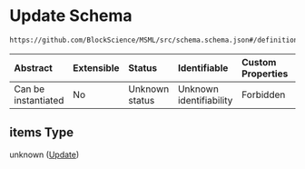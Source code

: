 # Update Schema

```txt
https://github.com/BlockScience/MSML/src/schema.schema.json#/definitions/Mechanism/properties/updates/items/items
```



| Abstract            | Extensible | Status         | Identifiable            | Custom Properties | Additional Properties | Access Restrictions | Defined In                                                                                    |
| :------------------ | :--------- | :------------- | :---------------------- | :---------------- | :-------------------- | :------------------ | :-------------------------------------------------------------------------------------------- |
| Can be instantiated | No         | Unknown status | Unknown identifiability | Forbidden         | Allowed               | none                | [schema.schema.json\*](../../out/math_spec_mapping/schema.schema.json "open original schema") |

## items Type

unknown ([Update](schema-definitions-mechanism-properties-updates-items-update.md))
